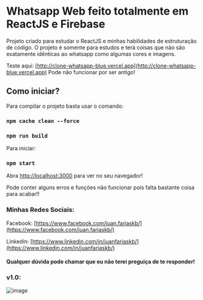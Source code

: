 # Whatsapp Web feito totalmente em ReactJS e Firebase

Projeto criado para estudar o ReactJS e minhas habilidades de estruturação de código.
O projeto é somente para estudos e terá coisas que não são exatamente idênticas ao whatsapp como algumas cores e imagens.

Teste aqui: [http://clone-whatsapp-blue.vercel.app](http://clone-whatsapp-blue.vercel.app)
Pode não funcionar por ser antigo!


## Como iniciar?

Para compilar o projeto basta usar o comando:

### `npm cache clean --force`
### `npm run build`

Para iniciar:
### `npm start`

Abra [http://localhost:3000](http://localhost:3000) para ver no seu navegador!

Pode conter alguns erros e funções não funcionar pois falta bastante coisa para acabar!!



### Minhas Redes Sociais:

Facebook: [https://www.facebook.com/juan.fariaskb/](https://www.facebook.com/juan.fariaskb/)

Linkedin: [https://www.linkedin.com/in/juanfariaskb/](https://www.linkedin.com/in/juanfariaskb/)

#### Qualquer dúvida pode chamar que eu não terei preguiça de te responder!

### v1.0:
![image](https://user-images.githubusercontent.com/77401614/123021073-c4d29180-d3a9-11eb-8a3c-e229e9a61ca3.png)

